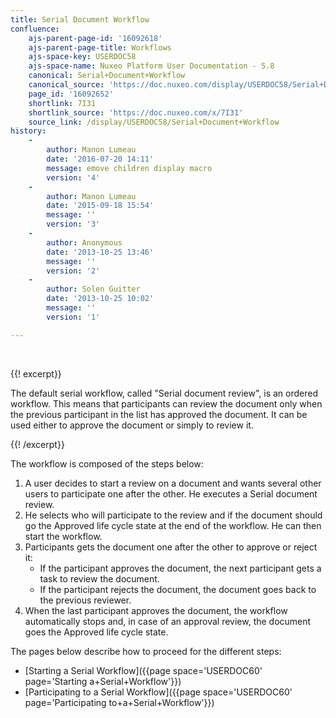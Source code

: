 ```yaml
---
title: Serial Document Workflow
confluence:
    ajs-parent-page-id: '16092618'
    ajs-parent-page-title: Workflows
    ajs-space-key: USERDOC58
    ajs-space-name: Nuxeo Platform User Documentation - 5.8
    canonical: Serial+Document+Workflow
    canonical_source: 'https://doc.nuxeo.com/display/USERDOC58/Serial+Document+Workflow'
    page_id: '16092652'
    shortlink: 7I31
    shortlink_source: 'https://doc.nuxeo.com/x/7I31'
    source_link: /display/USERDOC58/Serial+Document+Workflow
history:
    - 
        author: Manon Lumeau
        date: '2016-07-20 14:11'
        message: emove children display macro
        version: '4'
    - 
        author: Manon Lumeau
        date: '2015-09-18 15:54'
        message: ''
        version: '3'
    - 
        author: Anonymous
        date: '2013-10-25 13:46'
        message: ''
        version: '2'
    - 
        author: Solen Guitter
        date: '2013-10-25 10:02'
        message: ''
        version: '1'

---
```

&nbsp;

{{! excerpt}}

The default serial workflow, called "Serial document review", is an ordered workflow. This means that participants can review the document only when the previous participant in the list has approved the document. It can be used either to approve the document or simply to review it.

{{! /excerpt}}

The workflow is composed of the steps below:

1.  A user decides to start a review on a document and wants several other users to participate one after the other. He executes a Serial document review.
2.  He selects who will participate to the review and if the document should go the Approved life cycle state at the end of the workflow. He can then start the workflow.
3.  Participants gets the document one after the other to approve or reject it:
    *   If the participant approves the document, the next participant gets a task to review the document.
    *   If the participant rejects the document, the document goes back to the previous reviewer.
4.  When the last participant approves the document, the workflow automatically stops and, in case of an approval review, the document goes the Approved life cycle state.

The pages below describe how to proceed for the different steps:

*   [Starting a Serial Workflow]({{page space='USERDOC60' page='Starting a+Serial+Workflow'}})
*   [Participating to a Serial Workflow]({{page space='USERDOC60' page='Participating to+a+Serial+Workflow'}})